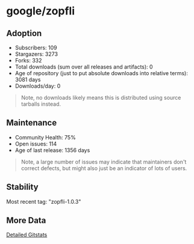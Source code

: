 # google/zopfli

## Adoption

- Subscribers: 109
- Stargazers: 3273
- Forks: 332
- Total downloads (sum over all releases and artifacts): 0
- Age of repository (just to put absolute downloads into relative terms): 3081 days
- Downloads/day: 0

> Note, no downloads likely means this is distributed using source tarballs instead.

## Maintenance

- Community Health: 75%
- Open issues: 114
- Age of last release: 1356 days

> Note, a large number of issues may indicate that maintainers don't correct defects, but might also
> just be an indicator of lots of users.

## Stability

Most recent tag: "zopfli-1.0.3"

## More Data

[Detailed Gitstats](/bazel-catalog/gitstats/google/zopfli)

